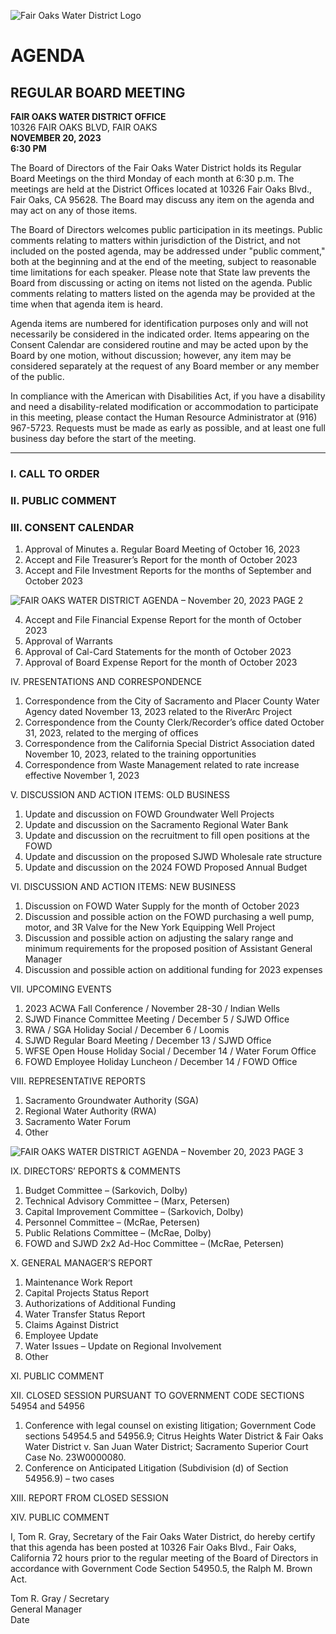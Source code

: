 <!-- Page 1 -->
![Fair Oaks Water District Logo](https://via.placeholder.com/150)

# AGENDA
## REGULAR BOARD MEETING

**FAIR OAKS WATER DISTRICT OFFICE**  
10326 FAIR OAKS BLVD, FAIR OAKS  
**NOVEMBER 20, 2023**  
**6:30 PM**

The Board of Directors of the Fair Oaks Water District holds its Regular Board Meetings on the third Monday of each month at 6:30 p.m. The meetings are held at the District Offices located at 10326 Fair Oaks Blvd., Fair Oaks, CA 95628. The Board may discuss any item on the agenda and may act on any of those items.

The Board of Directors welcomes public participation in its meetings. Public comments relating to matters within jurisdiction of the District, and not included on the posted agenda, may be addressed under "public comment," both at the beginning and at the end of the meeting, subject to reasonable time limitations for each speaker. Please note that State law prevents the Board from discussing or acting on items not listed on the agenda. Public comments relating to matters listed on the agenda may be provided at the time when that agenda item is heard.

Agenda items are numbered for identification purposes only and will not necessarily be considered in the indicated order. Items appearing on the Consent Calendar are considered routine and may be acted upon by the Board by one motion, without discussion; however, any item may be considered separately at the request of any Board member or any member of the public.

In compliance with the American with Disabilities Act, if you have a disability and need a disability-related modification or accommodation to participate in this meeting, please contact the Human Resource Administrator at (916) 967-5723. Requests must be made as early as possible, and at least one full business day before the start of the meeting.

---

### I. CALL TO ORDER

### II. PUBLIC COMMENT

### III. CONSENT CALENDAR
1. Approval of Minutes
   a. Regular Board Meeting of October 16, 2023
2. Accept and File Treasurer’s Report for the month of October 2023
3. Accept and File Investment Reports for the months of September and October 2023
<!-- Page 2 -->
![FAIR OAKS WATER DISTRICT AGENDA – November 20, 2023 PAGE 2](https://via.placeholder.com/993x768.png?text=FAIR+OAKS+WATER+DISTRICT+AGENDA+%E2%80%93+November+20%2C+2023+PAGE+2)

4. Accept and File Financial Expense Report for the month of October 2023  
5. Approval of Warrants  
6. Approval of Cal-Card Statements for the month of October 2023  
7. Approval of Board Expense Report for the month of October 2023  

IV. PRESENTATIONS AND CORRESPONDENCE  
1. Correspondence from the City of Sacramento and Placer County Water Agency dated November 13, 2023 related to the RiverArc Project  
2. Correspondence from the County Clerk/Recorder’s office dated October 31, 2023, related to the merging of offices  
3. Correspondence from the California Special District Association dated November 10, 2023, related to the training opportunities  
4. Correspondence from Waste Management related to rate increase effective November 1, 2023  

V. DISCUSSION AND ACTION ITEMS: OLD BUSINESS  
1. Update and discussion on FOWD Groundwater Well Projects  
2. Update and discussion on the Sacramento Regional Water Bank  
3. Update and discussion on the recruitment to fill open positions at the FOWD  
4. Update and discussion on the proposed SJWD Wholesale rate structure  
5. Update and discussion on the 2024 FOWD Proposed Annual Budget  

VI. DISCUSSION AND ACTION ITEMS: NEW BUSINESS  
1. Discussion on FOWD Water Supply for the month of October 2023  
2. Discussion and possible action on the FOWD purchasing a well pump, motor, and 3R Valve for the New York Equipping Well Project  
3. Discussion and possible action on adjusting the salary range and minimum requirements for the proposed position of Assistant General Manager  
4. Discussion and possible action on additional funding for 2023 expenses  

VII. UPCOMING EVENTS  
1. 2023 ACWA Fall Conference / November 28-30 / Indian Wells  
2. SJWD Finance Committee Meeting / December 5 / SJWD Office  
3. RWA / SGA Holiday Social / December 6 / Loomis  
4. SJWD Regular Board Meeting / December 13 / SJWD Office  
5. WFSE Open House Holiday Social / December 14 / Water Forum Office  
6. FOWD Employee Holiday Luncheon / December 14 / FOWD Office  

VIII. REPRESENTATIVE REPORTS  
1. Sacramento Groundwater Authority (SGA)  
2. Regional Water Authority (RWA)  
3. Sacramento Water Forum  
4. Other  
<!-- Page 3 -->
![FAIR OAKS WATER DISTRICT AGENDA – November 20, 2023 PAGE 3](https://via.placeholder.com/768x993.png?text=FAIR+OAKS+WATER+DISTRICT+AGENDA+%E2%80%93+November+20%2C+2023+PAGE+3)

IX. DIRECTORS’ REPORTS & COMMENTS  
1. Budget Committee – (Sarkovich, Dolby)  
2. Technical Advisory Committee – (Marx, Petersen)  
3. Capital Improvement Committee – (Sarkovich, Dolby)  
4. Personnel Committee – (McRae, Petersen)  
5. Public Relations Committee – (McRae, Dolby)  
6. FOWD and SJWD 2x2 Ad-Hoc Committee – (McRae, Petersen)  

X. GENERAL MANAGER’S REPORT  
1. Maintenance Work Report  
2. Capital Projects Status Report  
3. Authorizations of Additional Funding  
4. Water Transfer Status Report  
5. Claims Against District  
6. Employee Update  
7. Water Issues – Update on Regional Involvement  
8. Other  

XI. PUBLIC COMMENT  

XII. CLOSED SESSION PURSUANT TO GOVERNMENT CODE SECTIONS 54954 and 54956  
1. Conference with legal counsel on existing litigation; Government Code sections 54954.5 and 54956.9; Citrus Heights Water District & Fair Oaks Water District v. San Juan Water District; Sacramento Superior Court Case No. 23W0000080.  
2. Conference on Anticipated Litigation (Subdivision (d) of Section 54956.9) – two cases  

XIII. REPORT FROM CLOSED SESSION  

XIV. PUBLIC COMMENT  

I, Tom R. Gray, Secretary of the Fair Oaks Water District, do hereby certify that this agenda has been posted at 10326 Fair Oaks Blvd., Fair Oaks, California 72 hours prior to the regular meeting of the Board of Directors in accordance with Government Code Section 54950.5, the Ralph M. Brown Act.  

Tom R. Gray / Secretary  
General Manager  
Date  

